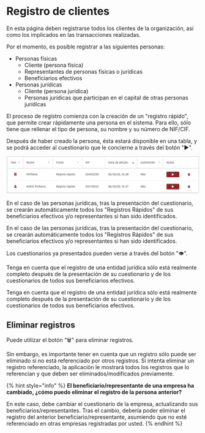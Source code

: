 # Registro de clientes

En esta página deben registrarse todos los clientes de la organización, así como los implicados en las transacciones realizadas.

Por el momento, es posible registrar a las siguientes personas:

* Personas físicas 
  * Cliente \(persona física\)
  * Representantes de personas físicas o jurídicas
  * Beneficiarios efectivos
* Personas jurídicas
  * Cliente \(persona jurídica\)
  * Personas jurídicas que participan en el capital de otras personas jurídicas

El proceso de registro comienza con la creación de un "registro rápido", que permite crear rápidamente una persona en el sistema. Para ello, sólo tiene que rellenar el tipo de persona, su nombre y su número de NIF/CIF.

Después de haber creado la persona, ésta estará disponible en una tabla, y se podrá acceder al cuestionario que le concierne a través del botón "▶".

![Tabla de clientes](../../.gitbook/assets/image%20%2816%29.png)

En el caso de las personas jurídicas, tras la presentación del cuestionario, se crearán automáticamente todos los "Registros Rápidos" de sus beneficiarios efectivos y/o representantes si han sido identificados.

En el caso de las personas jurídicas, tras la presentación del cuestionario, se crearán automáticamente todos los "Registros Rápidos" de sus beneficiarios efectivos y/o representantes si han sido identificados.

Los cuestionarios ya presentados pueden verse a través del botón "👁". 

Tenga en cuenta que el registro de una entidad jurídica sólo está realmente completo después de la presentación de su cuestionario y de los cuestionarios de todos sus beneficiarios efectivos.

Tenga en cuenta que el registro de una entidad jurídica sólo está realmente completo después de la presentación de su cuestionario y de los cuestionarios de todos sus beneficiarios efectivos.

## Eliminar registros

Puede utilizar el botón “🗑️" para eliminar registros. 

Sin embargo, es importante tener en cuenta que un registro sólo puede ser eliminado si no está referenciado por otros registros. Si intenta eliminar un registro referenciado, la aplicación le mostrará todos los registros que lo referencian y que deben ser eliminados/modificados previamente.

{% hint style="info" %}
**El beneficiario/representante de una empresa ha cambiado, ¿cómo puedo eliminar el registro de la persona anterior?**

En este caso, debe cambiar el cuestionario de la empresa, actualizando sus beneficiarios/representantes. Tras el cambio, debería poder eliminar el registro del anterior beneficiario/representante, asumiendo que no esté referenciado en otras empresas registradas por usted.
{% endhint %}

